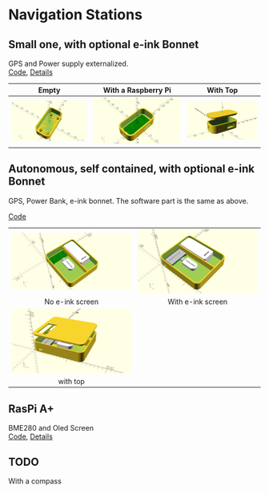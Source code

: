 # Navigation Stations

## Small one, with optional e-ink Bonnet
GPS and Power supply externalized.  
[Code](../ProjectBoxRPiZeroBox.scad), 
[Details](https://github.com/OlivierLD/ROB/blob/master/raspberry-sailor/MUX-implementations/NMEA-multiplexer-basic/HOWTO.md)

| Empty                       | With a Raspberry Pi            | With Top                 |
|:---------------------------:|:------------------------------:|:------------------:|
| ![Empty](./small.empty.png) | ![WithRPi](./small.no.top.png) | ![WithTop](./small.with.top.png) |

## Autonomous, self contained, with optional e-ink Bonnet
GPS, Power Bank, e-ink bonnet.  The software part is the same as above.  

[Code](./raspberry.pi.zero.custom.plate.scad)


| | |
|:-----------------------------------------------:|:-----------------------------------------------:|
| ![Pic.01](./raspberry.pi.zero.custom.plate.png) | ![Pic.02](./raspberry.pi.zero.custom.plate.eink.png) | 
| No e-ink screen | With e-ink screen |
| ![Pic.03](./raspberry.pi.zero.custom.plate.wtop.png) ||
| with top | |

## RasPi A+
BME280 and Oled Screen  
[Code](../../RPiA+Logger/rpi.aplus.enclosure.scad), [Details](https://github.com/OlivierLD/ROB/blob/master/raspberry-sailor/MUX-implementations/NMEA-multiplexer-basic/use_cases/USE_CASES_2.md)


## TODO
With a compass
